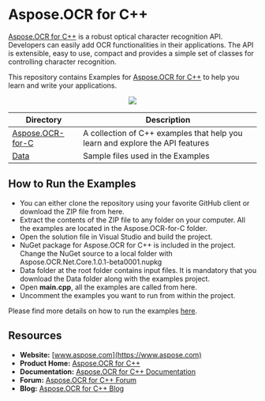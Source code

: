 # Aspose.OCR for C++

[Aspose.OCR for C++](https://products.aspose.com/ocr/cpp) is a robust optical character recognition API. Developers can easily add OCR functionalities in their applications. The API is extensible, easy to use, compact and provides a simple set of classes for controlling character recognition.

This repository contains Examples for [Aspose.OCR for C++](https://products.aspose.com/ocr/cpp) to help you learn and write your applications.

<p align="center">
<a title="Download complete Aspose.Email for .NET source code" href="https://github.com/aspose-ocr/Aspose.OCR-for-C/archive/master.zip">
	<img src="https://raw.github.com/AsposeExamples/java-examples-dashboard/master/images/downloadZip-Button-Large.png" />
  </a>
</p>

Directory | Description
--------- | -----------
[Aspose.OCR-for-C](Aspose.OCR-for-C)  | A collection of C++ examples that help you learn and explore the API features
[Data](Data)  | Sample files used in the Examples

## How to Run the Examples

* You can either clone the repository using your favorite GitHub client or download the ZIP file from here.
* Extract the contents of the ZIP file to any folder on your computer. All the examples are located in the Aspose.OCR-for-C folder.
* Open the solution file in Visual Studio and build the project.
* NuGet package for Aspose.OCR for C++ is included in the project. Change the NuGet source to a local folder with Aspose.OCR.Net.Core.1.0.1-beta0001.nupkg
* Data folder at the root folder contains input files. It is mandatory that you download the Data folder along with the examples project.
* Open **main.cpp**, all the examples are called from here.
* Uncomment the examples you want to run from within the project.

Please find more details on how to run the examples [here](https://docs.aspose.com/display/ocrcpp/How+to+Run+the+Examples).

## Resources

* **Website:** [www.aspose.com](https://www.aspose.com)
* **Product Home:** [Aspose.OCR for C++](https://products.aspose.com/ocr/cpp)
* **Documentation:** [Aspose.OCR for C++ Documentation](https://docs.aspose.com/display/ocrcpp/Home)
* **Forum:** [Aspose.OCR for C++ Forum](https://forum.aspose.com/c/ocr)
* **Blog:** [Aspose.OCR for C++ Blog](https://blog.aspose.com/category/ocr/)
